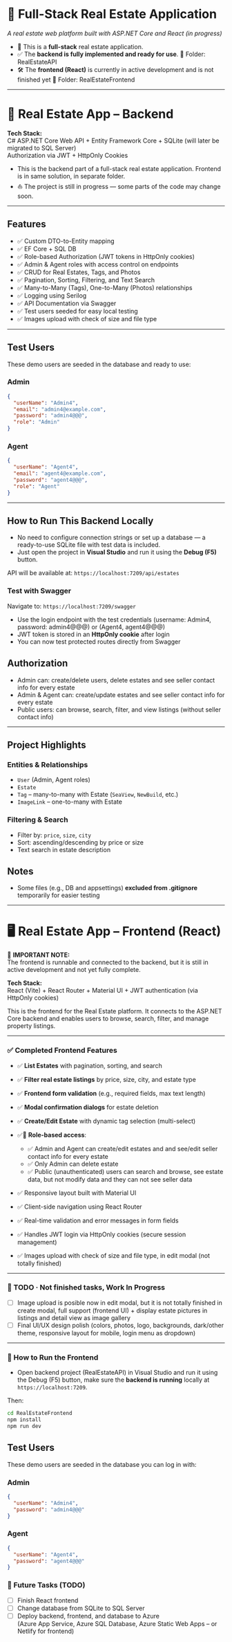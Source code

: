 # 🏡 Full-Stack Real Estate Application

_A real estate web platform built with ASP.NET Core and React (in progress)_

- 🚧 This is a **full-stack** real estate application.
- ✅ The **backend is fully implemented and ready for use**. 📁 Folder: RealEstateAPI
- 🛠️ The **frontend (React)** is currently in active development and is not finished yet 📁 Folder: RealEstateFrontend

---

# 🏣 Real Estate App – Backend

**Tech Stack:**  
C# ASP.NET Core Web API + Entity Framework Core + SQLite (will later be migrated to SQL Server)  
Authorization via JWT + HttpOnly Cookies

- This is the backend part of a full-stack real estate application. Frontend is in same solution, in separate folder.
- ⛵ The project is still in progress — some parts of the code may change soon.

---

## Features

- ✅ Custom DTO-to-Entity mapping
- ✅ EF Core + SQL DB
- ✅ Role-based Authorization (JWT tokens in HttpOnly cookies)
- ✅ Admin & Agent roles with access control on endpoints
- ✅ CRUD for Real Estates, Tags, and Photos
- ✅ Pagination, Sorting, Filtering, and Text Search
- ✅ Many-to-Many (Tags), One-to-Many (Photos) relationships
- ✅ Logging using Serilog
- ✅ API Documentation via Swagger
- ✅ Test users seeded for easy local testing
- ✅ Images upload with check of size and file type

---

## Test Users

These demo users are seeded in the database and ready to use:

### Admin

```json
{
  "userName": "Admin4",
  "email": "admin4@example.com",
  "password": "admin4@@@",
  "role": "Admin"
}
```

### Agent

```json
{
  "userName": "Agent4",
  "email": "agent4@example.com",
  "password": "agent4@@@",
  "role": "Agent"
}
```

---

## How to Run This Backend Locally

- No need to configure connection strings or set up a database — a ready-to-use SQLite file with test data is included.
- Just open the project in **Visual Studio** and run it using the **Debug (F5)** button.

API will be available at: `https://localhost:7209/api/estates`

### Test with Swagger

Navigate to: `https://localhost:7209/swagger`

- Use the login endpoint with the test credentials (username: Admin4, password: admin4@@@) or (Agent4, agent4@@@)
- JWT token is stored in an **HttpOnly cookie** after login
- You can now test protected routes directly from Swagger

## Authorization

- Admin can: create/delete users, delete estates and see seller contact info for every estate
- Admin & Agent can: create/update estates and see seller contact info for every estate
- Public users: can browse, search, filter, and view listings (without seller contact info)

---

## Project Highlights

### Entities & Relationships

- `User` (Admin, Agent roles)
- `Estate`
- `Tag` – many-to-many with Estate (`SeaView`, `NewBuild`, etc.)
- `ImageLink` – one-to-many with Estate

### Filtering & Search

- Filter by: `price`, `size`, `city`
- Sort: ascending/descending by price or size
- Text search in estate description

## Notes

- Some files (e.g., DB and appsettings) **excluded from .gitignore** temporarily for easier testing

---

# 🖥️ Real Estate App – Frontend (React)

🚧 **IMPORTANT NOTE:**  
 The frontend is runnable and connected to the backend, but it is still in active development and not yet fully complete.

**Tech Stack:**  
React (Vite) + React Router + Material UI + JWT authentication (via HttpOnly cookies)

This is the frontend for the Real Estate platform. It connects to the ASP.NET Core backend and enables users to browse, search, filter, and manage property listings.

---

### ✅ Completed Frontend Features

- ✅ **List Estates** with pagination, sorting, and search
- ✅ **Filter real estate listings** by price, size, city, and estate type

- ✅ **Frontend form validation** (e.g., required fields, max text length)
- ✅ **Modal confirmation dialogs** for estate deletion
- ✅ **Create/Edit Estate** with dynamic tag selection (multi-select)
- ✅👥 **Role-based access**:
  - ✅ Admin and Agent can create/edit estates and and see/edit seller contact info for every estate
  - ✅ Only Admin can delete estate
  - ✅ Public (unauthenticated) users can search and browse, see estate data, but not modify data and they can not see seller data
- ✅ Responsive layout built with Material UI
- ✅ Client-side navigation using React Router
- ✅ Real-time validation and error messages in form fields
- ✅ Handles JWT login via HttpOnly cookies (secure session management)
- ✅ Images upload with check of size and file type, in edit modal (not totally finished)

---

### 🚧 TODO · Not finished tasks, Work In Progress

- [ ] Image upload is posible now in edit modal, but it is not totally finished in create modal, full support (frontend UI) + display estate pictures in listings and detail view as image gallery
- [ ] Final UI/UX design polish (colors, photos, logo, backgrounds, dark/other theme, responsive layout for mobile, login menu as dropdown)

---

### 🧪 How to Run the Frontend

- Open backend project (RealEstateAPI) in Visual Studio and run it using the Debug (F5) button, make sure the **backend is running** locally at `https://localhost:7209`.

Then:

```bash
cd RealEstateFrontend
npm install
npm run dev

```

## Test Users

These demo users are seeded in the database you can log in with:

### Admin

```json
{
  "userName": "Admin4",
  "password": "admin4@@@"
}
```

### Agent

```json
{
  "userName": "Agent4",
  "password": "agent4@@@"
}
```

### 📌 Future Tasks (TODO)

- [ ] Finish React frontend
- [ ] Change database from SQLite to SQL Server
- [ ] Deploy backend, frontend, and database to Azure  
       (Azure App Service, Azure SQL Database, Azure Static Web Apps – or Netlify for frontend)
